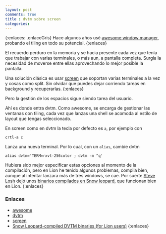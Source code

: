 ```yaml
---
layout: post
comments: true
title : dvtm sobre screen
categories:
---
```

{:enlaces: .enlaceGris}
Hace algunos años usé [awesome window manager](http://awesome.naquadah.org/),
probando el tiling en todo su potencial.
{:enlaces}

El recuerdo perduro en la memoria y se hacia presente cada vez que tenía que
trabajar con varias terminales, o más
aun, a pantalla completa. Surgía la necesidad de moverse entre
ellas aprovechando lo mejor posible la pantalla.

Una solución clásica es usar [screen](http://www.gnu.org/software/screen/)
que soportan varias terminales a la vez y cosas como split. Sin olvidar
que puedes dejar corriendo tareas en background y recuperarlas.
{:enlaces}

Pero la gestión de los espacios sigue siendo tarea del usuario.

Ahí es donde entra dvtm. Como awesome, se encarga de gestionar las ventanas con
tiling, cada vez que lanzas una shell se acomoda al estilo de layout
que tengas seleccionado.

En screen como en dvtm la tecla por defecto  es `a`, por ejemplo con

    crtl-a c

Lanza una nueva terminal. Por lo cual, con un `alias`, cambie dvtm

    alias dvtm='TERM=rxvt-256color ; dvtm -m ^q'

Hubiera sido mejor especificar estas opciones al momento de la compilación, pero en Lion
he tenido algunos problemas, compila bien, aunque al intentar
lanzara más de tres windows, se cae. Por suerte [Steve Losh](stevelosh.com) dejó
unos [binarios compilados en Snow leopard](https://gist.github.com/1240857), que
funcionan bien en Lion.
{:enlaces}

### Enlaces
* [awesome](http://awesome.naquadah.org/)
* [dvtm](http://www.brain-dump.org/projects/dvtm/)
* [screen](http://www.gnu.org/software/screen/)
* [Snow Leopard-compiled DVTM binaries (for Lion users)](https://gist.github.com/1240857)
{:enlaces}
